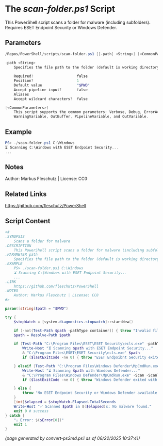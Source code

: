 The *scan-folder.ps1* Script
===========================

This PowerShell script scans a folder for malware (including subfolders). Requires ESET Endpoint Security or Windows Defender.

Parameters
----------
```powershell
/Repos/PowerShell/scripts/scan-folder.ps1 [[-path] <String>] [<CommonParameters>]

-path <String>
    Specifies the file path to the folder (default is working directory).
    
    Required?                    false
    Position?                    1
    Default value                "$PWD"
    Accept pipeline input?       false
    Aliases                      
    Accept wildcard characters?  false

[<CommonParameters>]
    This script supports the common parameters: Verbose, Debug, ErrorAction, ErrorVariable, WarningAction, 
    WarningVariable, OutBuffer, PipelineVariable, and OutVariable.
```

Example
-------
```powershell
PS> ./scan-folder.ps1 C:\Windows
⏳ Scanning C:\Windows with ESET Endpoint Security...
...

```

Notes
-----
Author: Markus Fleschutz | License: CC0

Related Links
-------------
https://github.com/fleschutz/PowerShell

Script Content
--------------
```powershell
<#
.SYNOPSIS
	Scans a folder for malware
.DESCRIPTION
	This PowerShell script scans a folder for malware (including subfolders). Requires ESET Endpoint Security or Windows Defender.
.PARAMETER path
	Specifies the file path to the folder (default is working directory).
.EXAMPLE
	PS> ./scan-folder.ps1 C:\Windows
	⏳ Scanning C:\Windows with ESET Endpoint Security...
	...
.LINK
	https://github.com/fleschutz/PowerShell
.NOTES
	Author: Markus Fleschutz | License: CC0
#>

param([string]$path = "$PWD")

try {
	$stopWatch = [system.diagnostics.stopwatch]::startNew()

	if (-not(Test-Path $path -pathType container)) { throw "Invalid file path: $path" }
	$path = Resolve-Path $path

	if (Test-Path "C:\Program Files\ESET\ESET Security\ecls.exe" -pathType leaf) {
		Write-Host "⏳ Scanning $path with ESET Endpoint Security..."
		& "C:\Program Files\ESET\ESET Security\ecls.exe" $path
		if ($lastExitCode -ne 0) { throw "ESET Endpoibnt Security exited with code $lastExitCode - POTENTIAL THREAT !!!" }

	} elseif (Test-Path "C:\Program Files\Windows Defender\MpCmdRun.exe" -pathType leaf) {
		Write-Host "⏳ Scanning $path with Windows Defender..."
		& "C:\Program Files\Windows Defender\MpCmdRun.exe" -Scan -ScanType 2 -File $path
		if ($lastExitCode -ne 0) { throw "Windows Defender exited with code $lastExitCode - POTENTIAL THREAT !!!" }

	} else {
		throw "No ESET Endpoint Security or Windows Defender available - please install one."
	}
	[int]$elapsed = $stopWatch.Elapsed.TotalSeconds
	Write-Host "✅ Scanned $path in $($elapsed)s: No malware found."
	exit 0 # success
} catch {
	"⚠️ Error: $($Error[0])"
	exit 1
}
```

*(page generated by convert-ps2md.ps1 as of 06/22/2025 10:37:41)*
